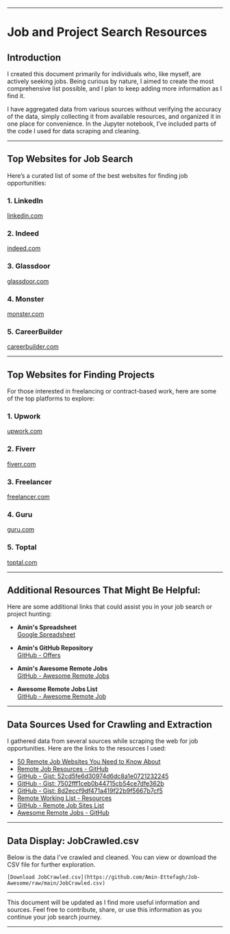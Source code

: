 
---

# Job and Project Search Resources

## Introduction

I created this document primarily for individuals who, like myself, are actively seeking jobs. Being curious by nature, I aimed to create the most comprehensive list possible, and I plan to keep adding more information as I find it. 

I have aggregated data from various sources without verifying the accuracy of the data, simply collecting it from available resources, and organized it in one place for convenience. In the Jupyter notebook, I’ve included parts of the code I used for data scraping and cleaning.

---

## Top Websites for Job Search

Here’s a curated list of some of the best websites for finding job opportunities:

### 1. **LinkedIn**  
[linkedin.com](https://www.linkedin.com)

### 2. **Indeed**  
[indeed.com](https://www.indeed.com)

### 3. **Glassdoor**  
[glassdoor.com](https://www.glassdoor.com)

### 4. **Monster**  
[monster.com](https://www.monster.com)

### 5. **CareerBuilder**  
[careerbuilder.com](https://www.careerbuilder.com)

---

## Top Websites for Finding Projects

For those interested in freelancing or contract-based work, here are some of the top platforms to explore:

### 1. **Upwork**  
[upwork.com](https://www.upwork.com)

### 2. **Fiverr**  
[fiverr.com](https://www.fiverr.com)

### 3. **Freelancer**  
[freelancer.com](https://www.freelancer.com)

### 4. **Guru**  
[guru.com](https://www.guru.com)

### 5. **Toptal**  
[toptal.com](https://www.toptal.com)

---

## Additional Resources That Might Be Helpful:

Here are some additional links that could assist you in your job search or project hunting:

- **Amin's Spreadsheet**  
  [Google Spreadsheet](https://docs.google.com/spreadsheets/d/1TLJSlNxCbwRNxy14Toe1PYwbCTY7h0CNHeer9J0VRzE/edit?gid=1279011369#gid=1279011369)

- **Amin's GitHub Repository**  
  [GitHub - Offers](https://github.com/getmanfred/offers/wiki)

- **Amin's Awesome Remote Jobs**  
  [GitHub - Awesome Remote Jobs](https://github.com/letavocado/awesome-remote-jobs?tab=readme-ov-file)

- **Awesome Remote Jobs List**  
  [GitHub - Awesome Remote Job](https://github.com/lukasz-madon/awesome-remote-job?tab=readme-ov-file#job-boards)

---

## Data Sources Used for Crawling and Extraction

I gathered data from several sources while scraping the web for job opportunities. Here are the links to the resources I used:

- [50 Remote Job Websites You Need to Know About](https://dev.to/elliot_brenya/50-remote-job-websites-you-need-to-know-about-g34)
- [Remote Job Resources - GitHub](https://github.com/remoteintech/remote-jobs)
- [GitHub - Gist: 52cd5fe6d30974d6dc8a1e0721232245](https://gist.github.com/EngruugbeJimmy/52cd5fe6d30974d6dc8a1e0721232245)
- [GitHub - Gist: 7502fff1ceb0b44715cb54ce7dfe362b](https://gist.github.com/sammy-code98/7502fff1ceb0b44715cb54ce7dfe362b)
- [GitHub - Gist: 8d2eccf9df471a419f22b9f5667b7cf5](https://gist.github.com/inefable/8d2eccf9df471a419f22b9f5667b7cf5)
- [Remote Working List - Resources](https://github.com/georgemandis/remote-working-list/blob/main/remote-working-resources.csv)
- [GitHub - Remote Job Sites List](https://github.com/TheAjinkya/remote-job-sites?tab=readme-ov-file)
- [Awesome Remote Jobs - GitHub](https://github.com/lukasz-madon/awesome-remote-job?tab=readme-ov-file#job-boards)

---

## Data Display: JobCrawled.csv

Below is the data I've crawled and cleaned. You can view or download the CSV file for further exploration.

```
[Download JobCrawled.csv](https://github.com/Amin-Ettefagh/Job-Awesome/raw/main/JobCrawled.csv)
```

---

This document will be updated as I find more useful information and sources. Feel free to contribute, share, or use this information as you continue your job search journey.

---

